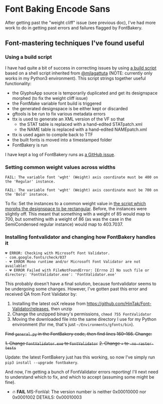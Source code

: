 # Font Baking Encode Sans

After getting past the "weight cliff" issue (see previous doc), I've had more work to do in getting past errors and failures flagged by FontBakery.

## Font-mastering techniques I've found useful

### Using a build script

I have had quite a bit of success in correcting issues by using [a build script](https://github.com/thundernixon/Encode-Sans/blob/2e5e25f462172b3f2e8b7cc03738a8a4888dc5a4/scripts/build.sh) based on a shell script inherited from [@mjlagattuta](https://github.com/mjlagattuta) (NOTE: currently only works in my Python3 environment). This script strings together useful functionality:

- the GlyphsApp source is temporarily duplicated and get its designspace morphed (to fix the weight cliff issue)
- the FontMake variable font build is triggered
- the generated designspace is be either kept or discarded
- gftools is be run to fix various metadata errors
- ttx is used to generate an XML version of the VF so that
  - the STAT table is replaced with a hand-edited STATpatch.xml
  - the NAME table is replaced with a hand-edited NAMEpatch.xml
- ttx is used again to compile back to TTF
- the built fonts is moved into a timestamped folder
- FontBakery is run

I have kept a log of FontBakery runs as [a GitHub issue](https://github.com/thundernixon/Encode-Sans/issues/1).

### Setting common weight values across widths

```
FAIL: The variable font 'wght' (Weight) axis coordinate must be 400 on the 'Regular' instance.
```

```
FAIL: The variable font 'wght' (Weight) axis coordinate must be 700 on the 'Bold' instance.
```

To fix: Set the instances to a common weight value in [the script which morphs the designspace to be rectangular](https://github.com/thundernixon/Encode-Sans/blob/2e5e25f462172b3f2e8b7cc03738a8a4888dc5a4/scripts/fix-designspace.py). Before, the instances were slightly off. This meant that something with a weight of 85 would map to 700, but something with a weight of 86 (as was the case in the SemiCondensed regular instance) would map to 403.7037.

### Installing fontvalidator and changing how FontBakery handles it

```
💔 ERROR: Checking with Microsoft Font Validator.
- com.google.fonts/check/037
- 💔 ERROR Mono runtime and/or Microsoft Font Validator are not available!
- 💔 ERROR Failed with FileNotFoundError: [Errno 2] No such file or directory: 'FontValidator.exe': 'FontValidator.exe'
```

This probably doesn't have a final solution, because fontvalidator seems to be undergoing some changes. However, I've gotten past this error and received QA from Font Validator by:

1. Installing the latest osX release from https://github.com/HinTak/Font-Validator/releases, then unzip
2. Change the unzipped binary's permissions, `chmod 755 FontValidator`
3. Moving the downloaded file into the same directory I use for my Python environment (for me, that's just `~/Environments/gfonts/bin`).

~~Find `general.py` in the FontBakery code, then find lines 160–166. Change:~~

~~1. Change `FontValidator.exe` to `FontValidator`~~
~~2. Change `+` to `-no-raster-tests`~~

Update: the latest FontBakery just has this working, so now I've simply run `pip3 install --upgrade fontbakery`.

And now, I'm getting a bunch of FontValidator errors reporting! I'll next need to understand which to fix, and which to accept (assuming some might be fine).

- :fire: **FAIL** MS-FonVal: The version number is neither 0x00010000 nor 0x0001002 DETAILS: 0x00010003
